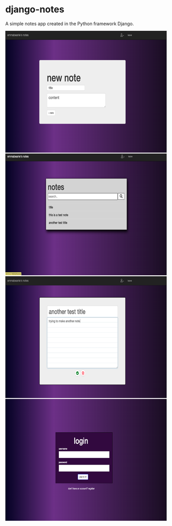 # django-notes
A simple notes app created in the Python framework Django.

 <img src="https://raw.githubusercontent.com/emmabeanween/django-notes/master/images/screenshotfour.png" 
 width="650" height="380">
  <img src="https://raw.githubusercontent.com/emmabeanween/django-notes/master/images/screenshotone.png" 
 width="650" height="380">
 <img src="https://raw.githubusercontent.com/emmabeanween/django-notes/master/images/screenshothree.png" 
 width="650" height="380">
 <img src="https://raw.githubusercontent.com/emmabeanween/django-notes/master/images/screenshotfive.png" 
 width="650" height="380">
